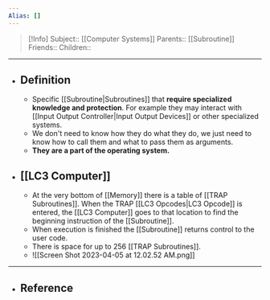 ```yaml
---
Alias: []
---
```

> [!Info]
> Subject:: [[Computer Systems]]
> Parents:: [[Subroutine]]
> Friends:: 
> Children:: 
---
- ## Definition
	- Specific [[Subroutine|Subroutines]] that **require specialized knowledge and protection**. For example they may interact with [[Input Output Controller|Input Output Devices]] or other specialized systems.
	- We don't need to know how they do what they do, we just need to know how to call them and what to pass them as arguments.
	- **They are a part of the operating system.**
- ## [[LC3 Computer]]
	- At the very bottom of [[Memory]] there is a table of [[TRAP Subroutines]]. When the TRAP [[LC3 Opcodes|LC3 Opcode]] is entered, the [[LC3 Computer]] goes to that location to find the beginning instruction of the [[Subroutine]].
	- When execution is finished the [[Subroutine]] returns control to the user code.
	- There is space for up to $256$ [[TRAP Subroutines]].
	- ![[Screen Shot 2023-04-05 at 12.02.52 AM.png]]
---
- ## Reference